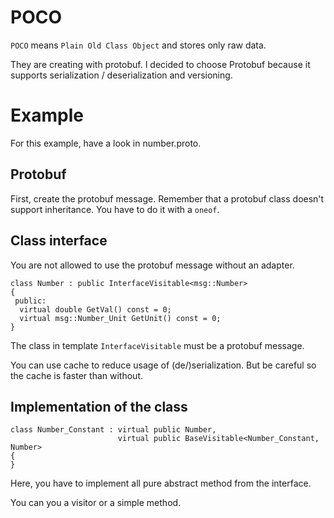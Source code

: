 # POCO

`POCO` means `Plain Old Class Object` and stores only raw data.

They are creating with protobuf. I decided to choose Protobuf because it supports serialization / deserialization and versioning.

# Example

For this example, have a look in number.proto.

## Protobuf

First, create the protobuf message. Remember that a protobuf class doesn't support inheritance. You have to do it with a `oneof`.

## Class interface

You are not allowed to use the protobuf message without an adapter.

```
class Number : public InterfaceVisitable<msg::Number>
{
 public:
  virtual double GetVal() const = 0;
  virtual msg::Number_Unit GetUnit() const = 0;
}
```

The class in template `InterfaceVisitable` must be a protobuf message.

You can use cache to reduce usage of (de/)serialization. But be careful so the cache is faster than without.

## Implementation of the class

```
class Number_Constant : virtual public Number,
                        virtual public BaseVisitable<Number_Constant, Number>
{
}
```

Here, you have to implement all pure abstract method from the interface.

You can you a visitor or a simple method.


